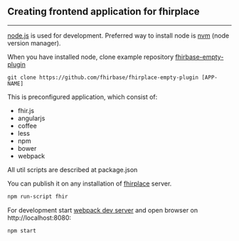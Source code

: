 ## Creating frontend application for fhirplace

---

[node.js](http://nodejs.org/) is used for development.
Preferred way to install node is [nvm](https://github.com/creationix/nvm#installation)
(node version manager).

When you have installed node,
clone example repository [fhirbase-empty-plugin]()

```
git clone https://github.com/fhirbase/fhirplace-empty-plugin [APP-NAME]
```

This is preconfigured application, which consist of:

* fhir.js
* angularjs
* coffee
* less
* npm
* bower
* webpack

All util scripts are described at package.json



You can publish it on any installation of
[fhirplace]() server.

```sh
npm run-script fhir
```

For development start [webpack dev server](http://webpack.github.io/docs/webpack-dev-server.html) and
open browser on http://localhost:8080:

```sh
npm start
```
